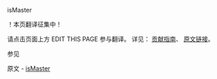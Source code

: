  isMaster

 ！本页翻译征集中！

请点击页面上方 EDIT THIS PAGE 参与翻译。
详见：
[贡献指南]( https://github.com/whaleal/MongoDB-Manual-zh/blob/master/CONTRIBUTING.md )、
[原文链接](  https://docs.mongodb.com/manual/reference/command/isMaster/  )。

 参见

原文 - [isMaster]( https://docs.mongodb.com/manual/reference/command/isMaster/ )

